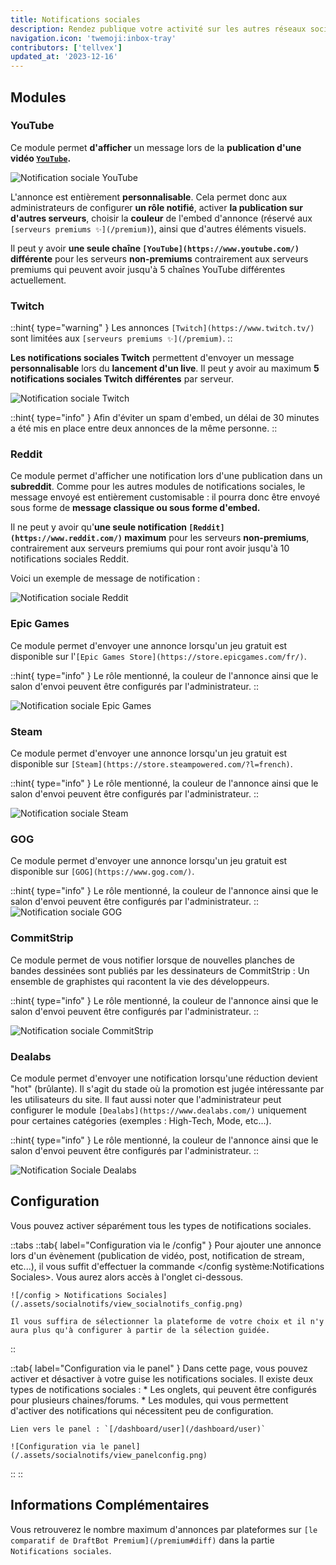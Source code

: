```yaml
---
title: Notifications sociales
description: Rendez publique votre activité sur les autres réseaux sociaux !
navigation.icon: 'twemoji:inbox-tray'
contributors: ['tellvex']
updated_at: '2023-12-16'
---
```


## Modules

### YouTube

Ce module permet **d'afficher** un message lors de la **publication d'une vidéo [`YouTube`](https://www.youtube.com/).**

![Notification sociale YouTube](/.assets/socialnotifs/view_youtube.png)

L'annonce est entièrement **personnalisable**. Cela permet donc aux administrateurs de configurer **un rôle notifié**, activer **la publication sur d'autres serveurs**, choisir la **couleur** de l'embed d'annonce (réservé aux ` [serveurs premiums ✨](/premium)`), ainsi que d'autres éléments visuels.

Il peut y avoir **une seule chaîne `[YouTube](https://www.youtube.com/)` différente** pour les serveurs **non-premiums** contrairement aux serveurs premiums qui peuvent avoir jusqu'à 5 chaînes YouTube différentes actuellement.

### Twitch

::hint{ type="warning" }
Les annonces `[Twitch](https://www.twitch.tv/)` sont limitées aux `[serveurs premiums ✨](/premium)`.
::

**Les notifications sociales Twitch** permettent d'envoyer un message **personnalisable** lors du **lancement d'un live**. Il peut y avoir au maximum **5 notifications sociales Twitch différentes** par serveur.

![Notification sociale Twitch](/.assets/socialnotifs/view_twitch.png)

::hint{ type="info" }
Afin d'éviter un spam d'embed, un délai de 30 minutes a été mis en place entre deux annonces de la même personne.
::
### Reddit

Ce module permet d'afficher une notification lors d'une publication dans un **subreddit**. Comme pour les autres modules de notifications sociales, le message envoyé est entièrement customisable : il pourra donc être envoyé sous forme de **message classique ou sous forme d'embed.**

Il ne peut y avoir qu'**une seule notification `[Reddit](https://www.reddit.com/)` maximum** pour les serveurs **non-premiums**, contrairement aux serveurs premiums qui pour  ront avoir jusqu'à 10 notifications sociales Reddit.

Voici un exemple de message de notification :

![Notification sociale Reddit](/.assets/socialnotifs/view_reddit.png)

### Epic Games

Ce module permet d'envoyer une annonce lorsqu'un jeu gratuit est disponible sur l'`[Epic Games Store](https://store.epicgames.com/fr/)`.

::hint{ type="info" }
Le rôle mentionné, la couleur de l'annonce ainsi que le salon d'envoi peuvent être configurés par l'administrateur.
::


![Notification sociale Epic Games](/.assets/socialnotifs/view_epicgames.png)

### Steam

Ce module permet d'envoyer une annonce lorsqu'un jeu gratuit est disponible sur `[Steam](https://store.steampowered.com/?l=french)`.

::hint{ type="info" }
Le rôle mentionné, la couleur de l'annonce ainsi que le salon d'envoi peuvent être configurés par l'administrateur.
::

![Notification sociale Steam](/.assets/socialnotifs/view_steam.png)

### GOG

Ce module permet d'envoyer une annonce lorsqu'un jeu gratuit est disponible sur `[GOG](https://www.gog.com/)`.

::hint{ type="info" }
Le rôle mentionné, la couleur de l'annonce ainsi que le salon d'envoi peuvent être configurés par l'administrateur.
::
![Notification sociale GOG](/.assets/socialnotifs/view_gog.png)

### CommitStrip

Ce module permet de vous notifier lorsque de nouvelles planches de bandes dessinées sont publiés par les dessinateurs de CommitStrip : Un ensemble de graphistes qui racontent la vie des développeurs.

::hint{ type="info" }
Le rôle mentionné, la couleur de l'annonce ainsi que le salon d'envoi peuvent être configurés par l'administrateur.
::

![Notification sociale CommitStrip](/.assets/socialnotifs/view_commitstrip.png)

### Dealabs

Ce module permet d'envoyer une notification lorsqu'une réduction devient "hot" (brûlante). Il s'agit du stade où la promotion est jugée intéressante par les utilisateurs du site. Il faut aussi noter que l'administrateur peut configurer le module `[Dealabs](https://www.dealabs.com/)` uniquement pour certaines catégories (exemples : High-Tech, Mode, etc...).

::hint{ type="info" }
Le rôle mentionné, la couleur de l'annonce ainsi que le salon d'envoi peuvent être configurés par l'administrateur.
::

![Notification Sociale Dealabs](/.assets/socialnotifs/view_dealabs.png)

## Configuration

Vous pouvez activer séparément tous les types de notifications sociales.

::tabs
  ::tab{ label="Configuration via le /config" }
    Pour ajouter une annonce lors d'un évènement (publication de vidéo, post, notification de stream, etc...), il vous suffit d'effectuer la commande </config système:Notifications Sociales>. Vous aurez alors accès à l'onglet ci-dessous.

    ![/config > Notifications Sociales](/.assets/socialnotifs/view_socialnotifs_config.png)

    Il vous suffira de sélectionner la plateforme de votre choix et il n'y aura plus qu'à configurer à partir de la sélection guidée.
  ::

  ::tab{ label="Configuration via le panel" }
    Dans cette page, vous pouvez activer et désactiver à votre guise les notifications sociales. Il existe deux types de notifications sociales :
    * Les onglets, qui peuvent être configurés pour plusieurs chaines/forums.
    * Les modules, qui vous permettent d'activer des notifications qui nécessitent peu de configuration.

    Lien vers le panel : `[/dashboard/user](/dashboard/user)`

    ![Configuration via le panel](/.assets/socialnotifs/view_panelconfig.png)
  ::
::

## Informations Complémentaires

Vous retrouverez le nombre maximum d'annonces par plateformes sur `[le comparatif de DraftBot Premium](/premium#diff)` dans la partie `Notifications sociales`.

